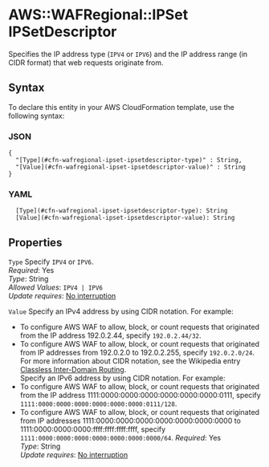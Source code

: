 # AWS::WAFRegional::IPSet IPSetDescriptor<a name="aws-properties-wafregional-ipset-ipsetdescriptor"></a>

Specifies the IP address type \(`IPV4` or `IPV6`\) and the IP address range \(in CIDR format\) that web requests originate from\.

## Syntax<a name="aws-properties-wafregional-ipset-ipsetdescriptor-syntax"></a>

To declare this entity in your AWS CloudFormation template, use the following syntax:

### JSON<a name="aws-properties-wafregional-ipset-ipsetdescriptor-syntax.json"></a>

```
{
  "[Type](#cfn-wafregional-ipset-ipsetdescriptor-type)" : String,
  "[Value](#cfn-wafregional-ipset-ipsetdescriptor-value)" : String
}
```

### YAML<a name="aws-properties-wafregional-ipset-ipsetdescriptor-syntax.yaml"></a>

```
  [Type](#cfn-wafregional-ipset-ipsetdescriptor-type): String
  [Value](#cfn-wafregional-ipset-ipsetdescriptor-value): String
```

## Properties<a name="aws-properties-wafregional-ipset-ipsetdescriptor-properties"></a>

`Type`  <a name="cfn-wafregional-ipset-ipsetdescriptor-type"></a>
Specify `IPV4` or `IPV6`\.  
*Required*: Yes  
*Type*: String  
*Allowed Values*: `IPV4 | IPV6`  
*Update requires*: [No interruption](https://docs.aws.amazon.com/AWSCloudFormation/latest/UserGuide/using-cfn-updating-stacks-update-behaviors.html#update-no-interrupt)

`Value`  <a name="cfn-wafregional-ipset-ipsetdescriptor-value"></a>
Specify an IPv4 address by using CIDR notation\. For example:  
+ To configure AWS WAF to allow, block, or count requests that originated from the IP address 192\.0\.2\.44, specify `192.0.2.44/32`\.
+ To configure AWS WAF to allow, block, or count requests that originated from IP addresses from 192\.0\.2\.0 to 192\.0\.2\.255, specify `192.0.2.0/24`\.
For more information about CIDR notation, see the Wikipedia entry [Classless Inter\-Domain Routing](https://en.wikipedia.org/wiki/Classless_Inter-Domain_Routing)\.  
Specify an IPv6 address by using CIDR notation\. For example:  
+ To configure AWS WAF to allow, block, or count requests that originated from the IP address 1111:0000:0000:0000:0000:0000:0000:0111, specify `1111:0000:0000:0000:0000:0000:0000:0111/128`\.
+ To configure AWS WAF to allow, block, or count requests that originated from IP addresses 1111:0000:0000:0000:0000:0000:0000:0000 to 1111:0000:0000:0000:ffff:ffff:ffff:ffff, specify `1111:0000:0000:0000:0000:0000:0000:0000/64`\.
*Required*: Yes  
*Type*: String  
*Update requires*: [No interruption](https://docs.aws.amazon.com/AWSCloudFormation/latest/UserGuide/using-cfn-updating-stacks-update-behaviors.html#update-no-interrupt)